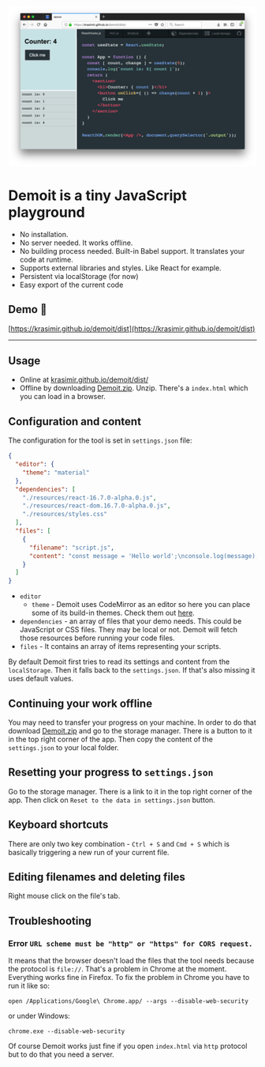 ![demoit](./demoit.png)

# **Demoit** is a tiny JavaScript playground

* No installation.
* No server needed. It works offline.
* No building process needed. Built-in Babel support. It translates your code at runtime.
* Supports external libraries and styles. Like React for example.
* Persistent via localStorage (for now)
* Easy export of the current code

## Demo :rocket:

[https://krasimir.github.io/demoit/dist](https://krasimir.github.io/demoit/dist)

---

## Usage

* Online at [krasimir.github.io/demoit/dist/](https://krasimir.github.io/demoit/dist/)
* Offline by downloading [Demoit.zip](https://github.com/krasimir/demoit/raw/master/demoit.zip). Unzip. There's a `index.html` which you can load in a browser.

## Configuration and content

The configuration for the tool is set in `settings.json` file:

```json
{
  "editor": {
    "theme": "material"
  },
  "dependencies": [
    "./resources/react-16.7.0-alpha.0.js",
    "./resources/react-dom.16.7.0-alpha.0.js",
    "./resources/styles.css"
  ],
  "files": [
    {
      "filename": "script.js",
      "content": "const message = 'Hello world';\nconsole.log(message);"
    }
  ]
}
```

* `editor`
  * `theme` - Demoit uses CodeMirror as an editor so here you can place some of its build-in themes. Check them out [here](https://codemirror.net/demo/theme.html).
* `dependencies` - an array of files that your demo needs. This could be JavaScript or CSS files. They may be local or not. Demoit will fetch those resources before running your code files.
* `files` - It contains an array of items representing your scripts.

By default Demoit first tries to read its settings and content from the `localStorage`. Then it falls back to the `settings.json`. If that's also missing it uses default values.

## Continuing your work offline

You may need to transfer your progress on your machine. In order to do that download [Demoit.zip](https://github.com/krasimir/demoit/raw/master/demoit.zip) and go to the storage manager. There is a button to it in the top right corner of the app. Then copy the content of the `settings.json` to your local folder.

## Resetting your progress to `settings.json`

Go to the storage manager. There is a link to it in the top right corner of the app. Then click on `Reset to the data in settings.json` button.

## Keyboard shortcuts

There are only two key combination - `Ctrl + S` and `Cmd + S` which is basically triggering a new run of your current file.

## Editing filenames and deleting files

Right mouse click on the file's tab.

## Troubleshooting

### Error `URL scheme must be "http" or "https" for CORS request.`

It means that the browser doesn't load the files that the tool needs because the protocol is `file://`. That's a problem in Chrome at the moment. Everything works fine in Firefox. To fix the problem in Chrome you have to run it like so:

```
open /Applications/Google\ Chrome.app/ --args --disable-web-security
```
or under Windows:
```
chrome.exe --disable-web-security
```

Of course Demoit works just fine if you open `index.html` via `http` protocol but to do that you need a server.
